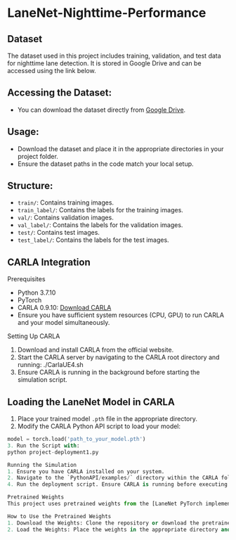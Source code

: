 # LaneNet-Nighttime-Performance

## Dataset
The dataset used in this project includes training, validation, and test data for nighttime lane detection. It is stored in Google Drive and can be accessed using the link below.

## Accessing the Dataset:
- You can download the dataset directly from [Google Drive](https://drive.google.com/drive/folders/11rHYcyQ0ZAZlAGV92FGSUXgOj3Mojnf1?usp=sharing).

## Usage:
- Download the dataset and place it in the appropriate directories in your project folder.
- Ensure the dataset paths in the code match your local setup.

## Structure:
- `train/`: Contains training images.
- `train_label/`: Contains the labels for the training images.
- `val/`: Contains validation images.
- `val_label/`: Contains the labels for the validation images.
- `test/`: Contains test images.
- `test_label/`: Contains the labels for the test images.

## CARLA Integration
Prerequisites
- Python 3.7.10
- PyTorch
- CARLA 0.9.10: [Download CARLA](https://carla.org/)
- Ensure you have sufficient system resources (CPU, GPU) to run CARLA and your model simultaneously.

Setting Up CARLA
1. Download and install CARLA from the official website.
2. Start the CARLA server by navigating to the CARLA root directory and running:
 ./CarlaUE4.sh
3. Ensure CARLA is running in the background before starting the simulation script.

## Loading the LaneNet Model in CARLA
1. Place your trained model `.pth` file in the appropriate directory.
2. Modify the CARLA Python API script to load your model:
```python
model = torch.load('path_to_your_model.pth')
3. Run the Script with:
python project-deployment1.py

Running the Simulation
1. Ensure you have CARLA installed on your system.
2. Navigate to the `PythonAPI/examples/` directory within the CARLA folder. 3. Place the Deployment script; 'project-deployment1.py' into this directory.
4. Run the deployment script. Ensure CARLA is running before executing the Script

Pretrained Weights
This project uses pretrained weights from the [LaneNet PyTorch implementation](https://github.com/IrohXu/lanenet-lane-detection-pytorch.git) by IrohXu. These weights were used as the starting point for fine-tuning the model to improve performance under nighttime driving conditions.

How to Use the Pretrained Weights
1. Download the Weights: Clone the repository or download the pretrained weights from [here](https://github.com/IrohXu/lanenet-lane-detection-pytorch.git).
2. Load the Weights: Place the weights in the appropriate directory and specify the path in your configuration file or code.

